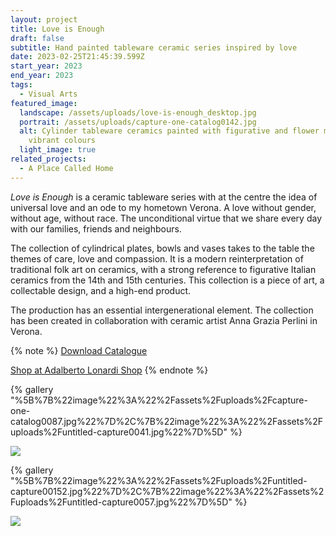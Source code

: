 ```yaml
---
layout: project
title: Love is Enough
draft: false
subtitle: Hand painted tableware ceramic series inspired by love
date: 2023-02-25T21:45:39.599Z
start_year: 2023
end_year: 2023
tags:
  - Visual Arts
featured_image:
  landscape: /assets/uploads/love-is-enough_desktop.jpg
  portrait: /assets/uploads/capture-one-catalog0142.jpg
  alt: Cylinder tableware ceramics painted with figurative and flower motives and
    vibrant colours
  light_image: true
related_projects:
  - A Place Called Home
---
```

*Love is Enough* is a ceramic tableware series with at the centre the idea of universal love and an ode to my hometown Verona. A love without gender, without age, without race. The unconditional virtue that we share every day with our families, friends and neighbours. 

The collection of cylindrical plates, bowls and vases takes to the table the themes of care, love and compassion. It is a modern reinterpretation of traditional folk art on ceramics, with a strong reference to figurative Italian ceramics from the 14th and 15th centuries. This collection is a piece of art, a collectable design, and a high-end product.

The production has an essential intergenerational element. The collection has been created in collaboration with ceramic artist Anna Grazia Perlini in Verona.

{% note %}
[D﻿ownload Catalogue](https://drive.google.com/open?id=1D62iVW9O3c8uWHG06MJzHrexmY0nLcz2&authuser=info%40adalbertolonardi.com&usp=drive_fs)

[S﻿hop at Adalberto Lonardi Shop](https://www.adalbertolonardishop.com/)
{% endnote %}

{% gallery "%5B%7B%22image%22%3A%22%2Fassets%2Fuploads%2Fcapture-one-catalog0087.jpg%22%7D%2C%7B%22image%22%3A%22%2Fassets%2Fuploads%2Funtitled-capture0041.jpg%22%7D%5D" %}

![](/assets/uploads/untitled-capture0065.jpg)

{% gallery "%5B%7B%22image%22%3A%22%2Fassets%2Fuploads%2Funtitled-capture00152.jpg%22%7D%2C%7B%22image%22%3A%22%2Fassets%2Fuploads%2Funtitled-capture0057.jpg%22%7D%5D" %}

![](/assets/uploads/untitled-capture0054.jpg)
